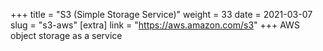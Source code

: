 +++
title = "S3 (Simple Storage Service)"
weight = 33
date = 2021-03-07
slug = "s3-aws"
[extra]
link = "https://aws.amazon.com/s3"
+++
AWS object storage as a service

